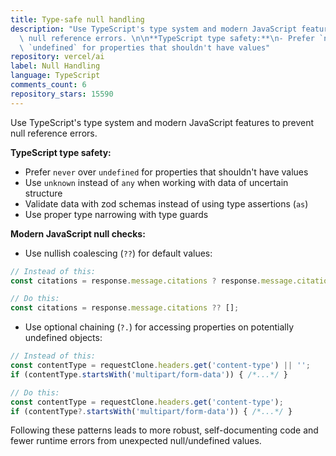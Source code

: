 ```yaml
---
title: Type-safe null handling
description: "Use TypeScript's type system and modern JavaScript features to prevent\
  \ null reference errors. \n\n**TypeScript type safety:**\n- Prefer `never` over\
  \ `undefined` for properties that shouldn't have values"
repository: vercel/ai
label: Null Handling
language: TypeScript
comments_count: 6
repository_stars: 15590
---
```


Use TypeScript's type system and modern JavaScript features to prevent null reference errors. 

**TypeScript type safety:**
- Prefer `never` over `undefined` for properties that shouldn't have values
- Use `unknown` instead of `any` when working with data of uncertain structure
- Validate data with zod schemas instead of using type assertions (`as`)
- Use proper type narrowing with type guards

**Modern JavaScript null checks:**
- Use nullish coalescing (`??`) for default values:
```typescript
// Instead of this:
const citations = response.message.citations ? response.message.citations : [];

// Do this:
const citations = response.message.citations ?? [];
```

- Use optional chaining (`?.`) for accessing properties on potentially undefined objects:
```typescript
// Instead of this:
const contentType = requestClone.headers.get('content-type') || '';
if (contentType.startsWith('multipart/form-data')) { /*...*/ }

// Do this:
const contentType = requestClone.headers.get('content-type');
if (contentType?.startsWith('multipart/form-data')) { /*...*/ }
```

Following these patterns leads to more robust, self-documenting code and fewer runtime errors from unexpected null/undefined values.